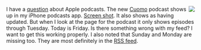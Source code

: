 <img src="http://scripting.com/images/2020/04/10/cow.png" border="0" align="right">I have a <a href="https://github.com/scripting/Scripting-News/issues/164">question</a> about Apple podcasts. The new <a href="http://this.how/cuomo/">Cuomo</a> podcast shows up in my iPhone podcasts app. <a href="http://scripting.com/images/2020/04/10/cuomoScreen.png">Screen shot</a>. It also shows as having updated. But when I look at the page for the podcast it only shows episodes through Tuesday. Today is Friday. Is there something wrong with my feed? I want to get this working properly. I also noted that Sunday and Monday are missing too. They are most definitely in the <a href="http://xmlviewer.scripting.com/?url=http://scripting.com/cuomo/rss.xml">RSS feed</a>. 
